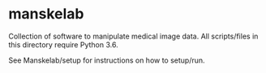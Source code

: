 # manskelab
Collection of software to manipulate medical image data. All scripts/files in this directory require Python 3.6.

See Manskelab/setup for instructions on how to setup/run.